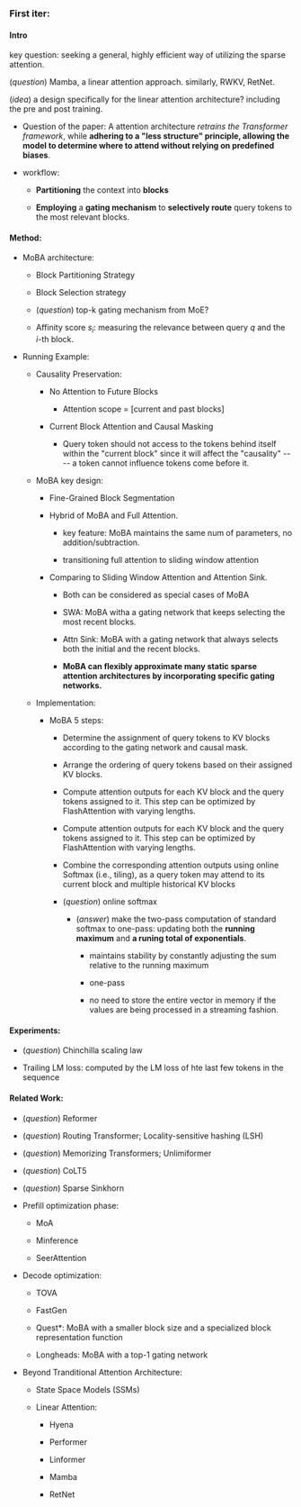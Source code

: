 ### First iter:

#### Intro

key question: seeking a general, highly efficient way of utilizing the sparse attention.



(*question*) Mamba, a linear attention approach. similarly, RWKV, RetNet.

(*idea*) a design specifically for the linear attention architecture? including the pre and post training.



- Question of the paper: A attention architecture *retrains the Transformer framework*, while **adhering to a "less structure" principle, allowing the model to determine where to attend without relying on predefined biases**. 

- workflow: 
  
  - **Partitioning** the context into **blocks**
  
  - **Employing** a **gating mechanism** to **selectively route** query tokens to the most relevant blocks.

#### Method:

- MoBA architecture: 
  
  - Block Partitioning Strategy
  
  - Block Selection strategy
  
  - (*question*) top-k gating mechanism from MoE?
  
  - Affinity score $s_i$: measuring the relevance between query $q$ and the $i$-th block.

- Running Example: 
  
  - Causality Preservation: 
    
    - No Attention to Future Blocks
      
      - Attention scope = [current and past blocks]
    
    - Current Block Attention and Causal Masking
      
      - Query token should not access to the tokens behind itself within the "current block" since it will affect the "causality" ---- a token cannot influence tokens come before it.
  
  - MoBA key design: 
    
    - Fine-Grained Block Segmentation
    
    - Hybrid of MoBA and Full Attention.
      
      - key feature: MoBA maintains the same num of parameters, no addition/subtraction.
      
      - transitioning full attention to sliding window attention
    
    - Comparing to Sliding Window Attention and Attention Sink. 
      
      - Both can be considered as special cases of MoBA
      
      - SWA: MoBA witha a gating network that keeps selecting the most recent blocks.
      
      - Attn Sink: MoBA with a gating network that always selects both the initial and the recent blocks.
      
      - **MoBA can flexibly approximate many static sparse attention architectures by incorporating specific gating networks.**
  
  - Implementation: 
    
    - MoBA 5 steps: 
      
      - Determine the assignment of query tokens to KV blocks according to the gating network and causal mask.
      
      - Arrange the ordering of query tokens based on their assigned KV blocks.
      
      - Compute attention outputs for each KV block and the query tokens assigned to it. This step can be optimized by FlashAttention with varying lengths.
      
      - Compute attention outputs for each KV block and the query tokens assigned to it. This step can be optimized by FlashAttention with varying lengths.
      
      - Combine the corresponding attention outputs using online Softmax (i.e., tiling), as a query token may attend to its current block and multiple historical KV blocks
      
      - (*question*) online softmax
        
        - (*answer*) make the two-pass computation of standard softmax to one-pass: updating both the **running maximum** and **a runing total of exponentials**. 
          
          - maintains stability by constantly adjusting the sum relative to the running maximum
          
          - one-pass 
          
          - no need to store the entire vector in memory if the values are being processed in a streaming fashion. 

#### Experiments:

- (*question*) Chinchilla scaling law

- Trailing LM loss: computed by the LM loss of hte last few tokens in the sequence
  
  

#### Related Work:

- (*question*) Reformer

- (*question*) Routing Transformer; Locality-sensitive hashing (LSH)

- (*question*) Memorizing Transformers; Unlimiformer

- (*question*) CoLT5

- (*question*) Sparse Sinkhorn

- Prefill optimization phase: 
  
  - MoA
  
  - Minference
  
  - SeerAttention

- Decode optimization: 
  
  - TOVA
  
  - FastGen
  
  - Quest*: MoBA with a smaller block size and a specialized block representation function
  
  - Longheads: MoBA with a top-1 gating network

- Beyond Tranditional Attention Architecture: 
  
  - State Space Models (SSMs)
  
  - Linear Attention:
    
    - Hyena
    
    - Performer
    
    - Linformer
    
    - Mamba
    
    - RetNet
